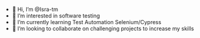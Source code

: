- 👋 Hi, I’m @Isra-tm
- 👀 I’m interested in software testing 
- 🌱 I’m currently learning Test Automation Selenium/Cypress
- 💞️ I’m looking to collaborate on challenging projects to increase my skills

<!---
Isra-tm/Isra-tm is a ✨ special ✨ repository because its `README.md` (this file) appears on your GitHub profile.
You can click the Preview link to take a look at your changes.
--->
